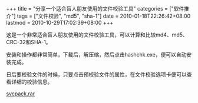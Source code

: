 +++
title = "分享一个适合盲人朋友使用的文件校验工具"
categories = ["软件推介"]
tags = ["文件校验", "md5", "sha-1"]
date = 2010-01-18T22:26:42+08:00
lastmod = 2010-10-29T17:02:39+08:00
+++



这是一个非常适合盲人朋友使用的文件校验工具，可以计算和比较md4、md5、CRC-32和SHA-1。

安装和操作都非常简单，下载后，解压缩，然后点击hashchk.exe，便可以自动安装完成。

日后要校验文件的时候，只要点击预校验文件的属性，在文件校验选项卡便可以查看详细的校验信息。

<a href="https://www.qt06.com/attachment/1263824355_41281b57.rar" target="_blank">svcpack.rar</a>